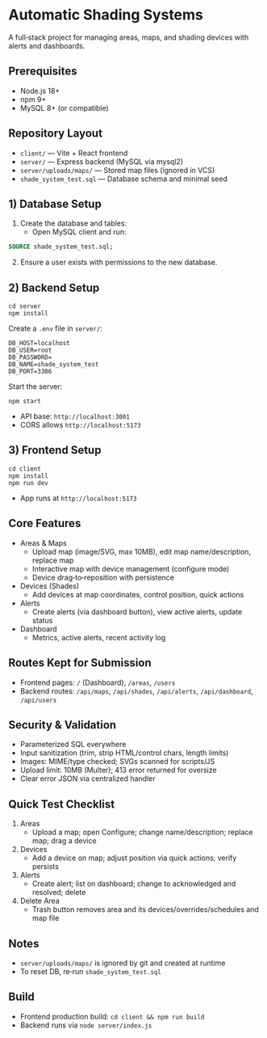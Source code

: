 # Automatic Shading Systems

A full‑stack project for managing areas, maps, and shading devices with alerts and dashboards.

## Prerequisites
- Node.js 18+
- npm 9+
- MySQL 8+ (or compatible)

## Repository Layout
- `client/` — Vite + React frontend
- `server/` — Express backend (MySQL via mysql2)
- `server/uploads/maps/` — Stored map files (ignored in VCS)
- `shade_system_test.sql` — Database schema and minimal seed

## 1) Database Setup
1. Create the database and tables:
   - Open MySQL client and run:
```sql
SOURCE shade_system_test.sql;
```
2. Ensure a user exists with permissions to the new database.

## 2) Backend Setup
```
cd server
npm install
```
Create a `.env` file in `server/`:
```
DB_HOST=localhost
DB_USER=root
DB_PASSWORD=
DB_NAME=shade_system_test
DB_PORT=3306
```
Start the server:
```
npm start
```
- API base: `http://localhost:3001`
- CORS allows `http://localhost:5173`

## 3) Frontend Setup
```
cd client
npm install
npm run dev
```
- App runs at `http://localhost:5173`

## Core Features
- Areas & Maps
  - Upload map (image/SVG, max 10MB), edit map name/description, replace map
  - Interactive map with device management (configure mode)
  - Device drag‑to‑reposition with persistence
- Devices (Shades)
  - Add devices at map coordinates, control position, quick actions
- Alerts
  - Create alerts (via dashboard button), view active alerts, update status
- Dashboard
  - Metrics, active alerts, recent activity log

## Routes Kept for Submission
- Frontend pages: `/` (Dashboard), `/areas`, `/users`
- Backend routes: `/api/maps`, `/api/shades`, `/api/alerts`, `/api/dashboard`, `/api/users`

## Security & Validation
- Parameterized SQL everywhere
- Input sanitization (trim, strip HTML/control chars, length limits)
- Images: MIME/type checked; SVGs scanned for scripts/JS
- Upload limit: 10MB (Multer); 413 error returned for oversize
- Clear error JSON via centralized handler

## Quick Test Checklist
1. Areas
   - Upload a map; open Configure; change name/description; replace map; drag a device
2. Devices
   - Add a device on map; adjust position via quick actions; verify persists
3. Alerts
   - Create alert; list on dashboard; change to acknowledged and resolved; delete
4. Delete Area
   - Trash button removes area and its devices/overrides/schedules and map file

## Notes
- `server/uploads/maps/` is ignored by git and created at runtime
- To reset DB, re‑run `shade_system_test.sql`

## Build
- Frontend production build: `cd client && npm run build`
- Backend runs via `node server/index.js`


